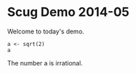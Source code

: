 Scug Demo 2014-05
================

Welcome to today's demo.

```
a <- sqrt(2)
a
```
The number a is irrational.

